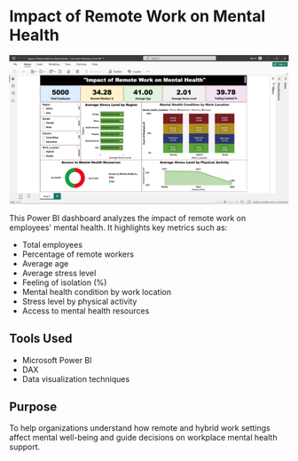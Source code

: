 # Impact of Remote Work on Mental Health

![Dashboard Screenshot](Screenshot-Impact-of-RemoteWork-on-MentalHealth.png)

This Power BI dashboard analyzes the impact of remote work on employees' mental health. It highlights key metrics such as:

- Total employees  
- Percentage of remote workers  
- Average age  
- Average stress level  
- Feeling of isolation (%)  
- Mental health condition by work location  
- Stress level by physical activity  
- Access to mental health resources  

## Tools Used
- Microsoft Power BI  
- DAX  
- Data visualization techniques  

## Purpose
To help organizations understand how remote and hybrid work settings affect mental well-being and guide decisions on workplace mental health support.

